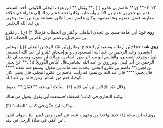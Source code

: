 ٣٠٢٢ -** ق:** عاصم بن عَمْرو (١) ،** ويُقال:** ابن عوف البجلي الكوفي، أحد الشيعة، قدم مع حجر بن عدي بن الأدبر وأصحابه. وكانوا ثلاثة عشر رجلا، إلى عذراء في خلافة معاوية، فقتل بعضهم ونجا بعضهم، وكان عاصم ممن أطلق بشفاعة يزيد بن أسد، وجرير بن عَبد الله البجليين.

**روى عن:** أبي أمامة صدي بن عجلان الباهلي، وعُمَر بن الخطاب مُرْسلاً (٢) (ق) ، وعَمْرو بن شرحبيل، وعمير مولى عُمَر بن الخطاب (ق) .

**رَوَى عَنه:** حجاج بْن أرطاة، وشعبة بْن الحجاج، وطارق بْن عَبْد الرحمن البجلي (ق) ، وعامر الشعبي، وعبد الرحمن بن عَبد الله المسعودي، وأبو إسحاق عَمْرو بْن عَبد الله السبيعي (ق) ، وفرقد السبخي، والقاسم أبو عبد الرحمن الشامي، ومالك بْن مغول، ومحمد بْن عَبْد الرحمن بن أَبي ليلى، ومرزوق بن عَبد الله الشامي.قال عَبَّاس الدُّورِيُّ (١) ،** عَنْ يحيى بن مَعِين:** عاصم بن عَمْرو البجلي، يحدث عنه مالك بن مغول، وسمع منه شعبة.**** قال يحيى:**** قال عَبد الله بن نمير: قد رأيت عاصم بن عَمْرو البجلي. قال يحيى: كان كوفيا، قدم من الشام، زمن خالد بن عَبد الله.

وَقَال عَبْد الرَّحْمَنِ بْن أَبي حَاتِم (٢) : سَأَلتُ أبي عنه.** فَقَالَ:** صدوق.

وكتبه البخاري في كتاب"الضعفاء"فسمعت أبي يقول: يحول من هناك.

وذكره ابنُ حِبَّان في كتاب "الثقات" (٣) .

روى لِهِ ابن ماجة (٤) حديثا واحدا من وجهين، عنه، عن عُمَر، وعن عُمَير (٥) ، مولى عُمَر، عن عُمَر، في صلاة الرجل في بيته.